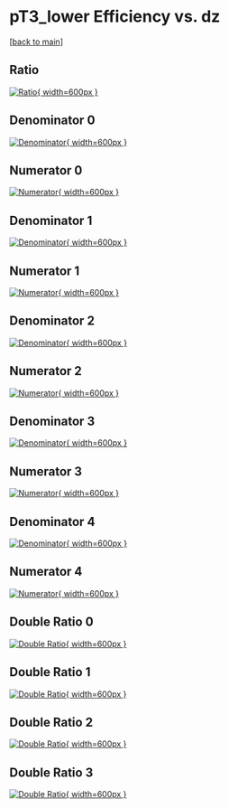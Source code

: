 # pT3_lower Efficiency vs. dz

[[back to main](./)]



## Ratio

[![Ratio](../mtv/var/pT3_lower_xtr_321_1_eff_dz.png){ width=600px }](../mtv/var/pT3_lower_xtr_321_1_eff_dz.pdf)

## Denominator 0

[![Denominator](../mtv/den/pT3_lower_xtr_321_1_eff_dz_den0.png){ width=600px }](../mtv/den/pT3_lower_xtr_321_1_eff_dz_den0.pdf)

## Numerator 0

[![Numerator](../mtv/num/pT3_lower_xtr_321_1_eff_dz_num0.png){ width=600px }](../mtv/num/pT3_lower_xtr_321_1_eff_dz_num0.pdf)

## Denominator 1

[![Denominator](../mtv/den/pT3_lower_xtr_321_1_eff_dz_den1.png){ width=600px }](../mtv/den/pT3_lower_xtr_321_1_eff_dz_den1.pdf)

## Numerator 1

[![Numerator](../mtv/num/pT3_lower_xtr_321_1_eff_dz_num1.png){ width=600px }](../mtv/num/pT3_lower_xtr_321_1_eff_dz_num1.pdf)

## Denominator 2

[![Denominator](../mtv/den/pT3_lower_xtr_321_1_eff_dz_den2.png){ width=600px }](../mtv/den/pT3_lower_xtr_321_1_eff_dz_den2.pdf)

## Numerator 2

[![Numerator](../mtv/num/pT3_lower_xtr_321_1_eff_dz_num2.png){ width=600px }](../mtv/num/pT3_lower_xtr_321_1_eff_dz_num2.pdf)

## Denominator 3

[![Denominator](../mtv/den/pT3_lower_xtr_321_1_eff_dz_den3.png){ width=600px }](../mtv/den/pT3_lower_xtr_321_1_eff_dz_den3.pdf)

## Numerator 3

[![Numerator](../mtv/num/pT3_lower_xtr_321_1_eff_dz_num3.png){ width=600px }](../mtv/num/pT3_lower_xtr_321_1_eff_dz_num3.pdf)

## Denominator 4

[![Denominator](../mtv/den/pT3_lower_xtr_321_1_eff_dz_den4.png){ width=600px }](../mtv/den/pT3_lower_xtr_321_1_eff_dz_den4.pdf)

## Numerator 4

[![Numerator](../mtv/num/pT3_lower_xtr_321_1_eff_dz_num4.png){ width=600px }](../mtv/num/pT3_lower_xtr_321_1_eff_dz_num4.pdf)

## Double Ratio 0

[![Double Ratio](../mtv/ratio/pT3_lower_xtr_321_1_eff_dz_ratio0.png){ width=600px }](../mtv/ratio/pT3_lower_xtr_321_1_eff_dz_ratio0.pdf)

## Double Ratio 1

[![Double Ratio](../mtv/ratio/pT3_lower_xtr_321_1_eff_dz_ratio1.png){ width=600px }](../mtv/ratio/pT3_lower_xtr_321_1_eff_dz_ratio1.pdf)

## Double Ratio 2

[![Double Ratio](../mtv/ratio/pT3_lower_xtr_321_1_eff_dz_ratio2.png){ width=600px }](../mtv/ratio/pT3_lower_xtr_321_1_eff_dz_ratio2.pdf)

## Double Ratio 3

[![Double Ratio](../mtv/ratio/pT3_lower_xtr_321_1_eff_dz_ratio3.png){ width=600px }](../mtv/ratio/pT3_lower_xtr_321_1_eff_dz_ratio3.pdf)

